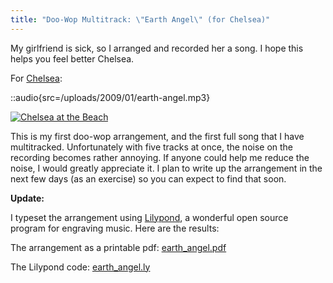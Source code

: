 ```yaml
---
title: "Doo-Wop Multitrack: \"Earth Angel\" (for Chelsea)"
---
```


My girlfriend is sick, so I arranged and recorded her a song. I hope this helps you feel better Chelsea.

For [Chelsea](http://www.chelseahollow.com):

::audio{src=/uploads/2009/01/earth-angel.mp3}

[![Chelsea at the Beach](/uploads/2009/01/n641786668_907689_2852-500x375.jpg "beach_chelea")](/uploads/2009/01/n641786668_907689_2852.jpg)

This is my first doo-wop arrangement, and the first full song that I have multitracked. Unfortunately with five tracks at once, the noise on the recording becomes rather annoying. If anyone could help me reduce the noise, I would greatly appreciate it. I plan to write up the arrangement in the next few days (as an exercise) so you can expect to find that soon.

**Update:**

I typeset the arrangement using [Lilypond](http://lilypond.org/web/), a wonderful open source program for engraving music. Here are the results:

The arrangement as a printable pdf: [earth_angel.pdf](/uploads/2009/01/earth_angel.pdf)

The Lilypond code: [earth_angel.ly](/uploads/2009/01/earth_angel.ly)
